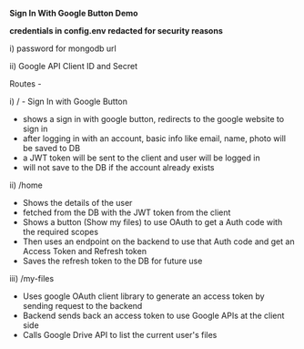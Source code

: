**Sign In With Google Button Demo**

**credentials in config.env redacted for security reasons**

i) password for mongodb url

ii) Google API Client ID and Secret

Routes -

i)
/ - Sign In with Google Button

- shows a sign in with google button, redirects to the google website to sign in
- after logging in with an account, basic info like email, name, photo will be saved to DB
- a JWT token will be sent to the client and user will be logged in
- will not save to the DB if the account already exists

ii)
/home

- Shows the details of the user
- fetched from the DB with the JWT token from the client
- Shows a button (Show my files) to use OAuth to get a Auth code with the required scopes
- Then uses an endpoint on the backend to use that Auth code and get an Access Token and Refresh token
- Saves the refresh token to the DB for future use

iii)
/my-files

- Uses google OAuth client library to generate an access token by sending request to the backend
- Backend sends back an access token to use Google APIs at the client side
- Calls Google Drive API to list the current user's files
